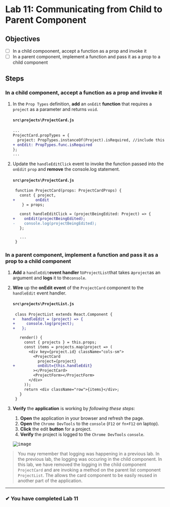 # Lab 11: Communicating from Child to Parent Component

## Objectives

- [ ] In a child compoonent, accept a function as a prop and invoke it
- [ ] In a parent component, implement a function and pass it as a prop to a child component

## Steps

### In a child component, accept a function as a prop and invoke it

1. In the `Prop Types` definition, **add** an `onEdit` **function** that requires a `project` as a parameter and returns `void`.

   #### `src\projects\ProjectCard.js`

   ```diff
   ...
   ProjectCard.propTypes = {
     project: PropTypes.instanceOf(Project).isRequired, //include this comma
   + onEdit: PropTypes.func.isRequired
   };
   ...
   ```

2. Update the `handleEditClick` event to invoke the function passed into the `onEdit` `prop` and **remove** the console.log statement.

   #### `src\projects\ProjectCard.js`

   ```diff
    function ProjectCard(props: ProjectCardProps) {
      const { project,
   +         onEdit
       } = props;

      const handleEditClick = (projectBeingEdited: Project) => {
   +    onEdit(projectBeingEdited);
   -    console.log(projectBeingEdited);
      };

      ...
    }
   ```

### In a parent component, implement a function and pass it as a prop to a child component

1. **Add** a `handleEdit`**event handler** to`ProjectList`that takes a`project`as an argument and **logs** it to the`console`.
2. **Wire** up the **onEdit** **event** of the `ProjectCard` component to the `handleEdit` event handler.

   #### `src\projects\ProjectList.js`

   ```diff
    class ProjectList extends React.Component {
   +   handleEdit = (project) => {
   +     console.log(project);
   +   };

      render() {
        const { projects } = this.props;
        const items = projects.map(project => (
          <div key={project.id} className="cols-sm">
            <ProjectCard
              project={project}
   +          onEdit={this.handleEdit}
            ></ProjectCard>
            <ProjectForm></ProjectForm>
          </div>
        ));
        return <div className="row">{items}</div>;
      }
    }
   ```

3. **Verify** the **application** is working by _following these steps_:

   1. **Open** the application in your browser and refresh the page.
   2. **Open** the `Chrome DevTools` to the `console` (`F12` or `fn+F12` on laptop).
   3. **Click** the edit **button** for a project.
   4. **Verify** the project is logged to the `Chrome DevTools` `console`.

   <kbd>![image](https://user-images.githubusercontent.com/1474579/64900895-1d67ed00-d662-11e9-9bcc-f06b5e0218f9.png)</kbd>

> You may remember that logging was happening in a previous lab. In the previous lab, the logging was occuring in the child component. In this lab, we have removed the logging in the child component `ProjectCard` and are invoking a method on the parent list component `ProjectList`. The allows the card component to be easily reused in another part of the application.

---

### &#10004; You have completed Lab 11
